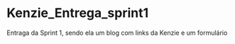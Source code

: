 # Kenzie_Entrega_sprint1
Entraga da Sprint 1, sendo ela um blog com links da Kenzie e um formulário 
